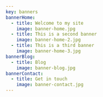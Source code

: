 ```yaml
---
key: banners
bannerHome:
  - title: Welcome to my site
    image: banner-home.jpg
  - title: This is a second banner
    image: banner-home-2.jpg
  - title: This is a third banner
    image: banner-home-3.jpg
bannerBlog:
  - title: Blog
    image: banner-blog.jpg
bannerContact:
  - title: Get in touch
    image: banner-contact.jpg
---
```

